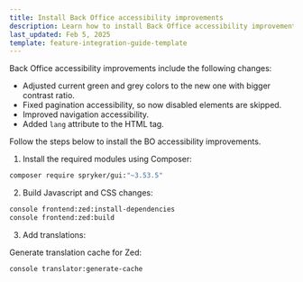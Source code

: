 ```yaml
---
title: Install Back Office accessibility improvements
description: Learn how to install Back Office accessibility improvements to improve navigation and pagination.
last_updated: Feb 5, 2025
template: feature-integration-guide-template
---
```


Back Office accessibility improvements include the following changes:

- Adjusted current green and grey colors to the new one with bigger contrast ratio.
- Fixed pagination accessibility, so now disabled elements are skipped.
- Improved navigation accessibility.
- Added `lang` attribute to the HTML tag.

Follow the steps below to install the BO accessibility improvements.


1. Install the required modules using Composer:

```bash
composer require spryker/gui:"~3.53.5"
```

2. Build Javascript and CSS changes:

```bash
console frontend:zed:install-dependencies
console frontend:zed:build
```

3. Add translations:

Generate translation cache for Zed:

```bash
console translator:generate-cache
```
